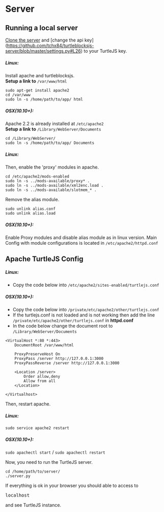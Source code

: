 Server
======

Running a local server
----------------------

[Clone the server](https://github.com/tchx84/turtleblocksjs-server) and
[change the api key]
(https://github.com/tchx84/turtleblocksjs-server/blob/master/settings.py#L26)
to your TurtleJS key.

##### Linux:  
Install apache and turtleblocksjs.  
**Setup a link to**  `/var/www/html`   
```
sudo apt-get install apache2
cd /var/www
sudo ln -s /home/path/to/app/ html
```
##### OSX(10.10+):
Apache 2.2 is already installed at `/etc/apache2`  
**Setup a link to** `/Library/WebServer/Documents`
```
cd /Library/WebServer/
sudo ln -s /home/path/to/app/ Documents
```

##### Linux:  
Then, enable the 'proxy' modules in apache.
```
cd /etc/apache2/mods-enabled 
sudo ln -s ../mods-available/proxy* . 
sudo ln -s ../mods-available/xml2enc.load .
sudo ln -s ../mods-available/slotmem_* .
```

Remove the alias module.
```
sudo unlink alias.conf
sudo unlink alias.load
```

##### OSX(10.10+):
Enable Proxy modules and disable alias module as in linux version. Main Config with module configurations is located in `/etc/apache2/httpd.conf`

Apache TurtleJS Config
----------------------
##### Linux:  
* Copy the code below into `/etc/apache2/sites-enabled/turtlejs.conf`
##### OSX(10.10+):
* Copy the code below into `/private/etc/apache2/other/turtlejs.conf`  
* If the turtlejs.conf is not loaded and is not working then add the line `/private/etc/apache2/other/turtlejs.conf` in **httpd.conf**  
* In the code below change the document root to `/Library/WebServer/Documents`

```
<VirtualHost *:80 *:443>
    DocumentRoot /var/www/html

    ProxyPreserveHost On
    ProxyPass /server http://127.0.0.1:3000
    ProxyPassReverse /server http://127.0.0.1:3000

    <Location /server>
        Order allow,deny
        Allow from all
    </Location>

</Virtualhost>
```
Then, restart apache.
##### Linux:  
```sudo service apache2 restart```
##### OSX(10.10+):
`sudo apachectl start`  / `sudo apachectl restart`

Now, you need to run the TurtleJS server.

```
cd /home/path/to/server/ 
./server.py
```
If everything is ok in your browser you should able to access to
<pre>localhost</pre> and see TurtleJS instance.
